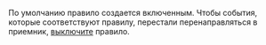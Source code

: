 По умолчанию правило создается включенным. Чтобы события, которые соответствуют правилу, перестали перенаправляться в приемник, [выключите](../../serverless-integrations/operations/eventrouter/rule/disable.md) правило.